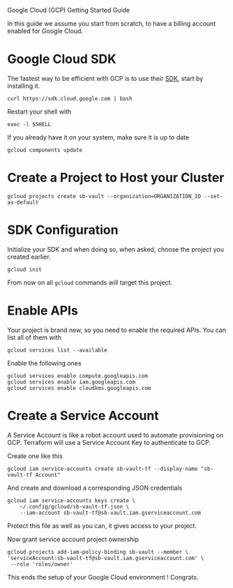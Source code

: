 Google Cloud (GCP) Getting Started Guide

In this guide we assume you start from scratch, to have a billing account enabled for Google Cloud.

# Google Cloud SDK

The fastest way to be efficient with GCP is to use their [SDK](https://cloud.google.com/sdk/install), start by installing it.

    curl https://sdk.cloud.google.com | bash

Restart your shell with

    exec -l $SHELL

If you already have it on your system, make sure it is up to date

    gcloud components update

# Create a Project to Host your Cluster

    gcloud projects create sb-vault --organization=ORGANIZATION_ID --set-as-default

# SDK Configuration

Initialize your SDK and when doing so, when asked, choose the project you created earlier.

    gcloud init

From now on all `gcloud` commands will target this project.

# Enable APIs

Your project is brand new, so you need to enable the required APIs. You can list all of them with

    gcloud services list --available

Enable the following ones

    gcloud services enable compute.googleapis.com
    gcloud services enable iam.googleapis.com
    gcloud services enable cloudkms.googleapis.com

# Create a Service Account

A Service Account is like a robot account used to automate provisioning on GCP. Terraform will use a Service Account Key to authenticate to GCP.

Create one like this

    gcloud iam service-accounts create sb-vault-tf --display-name "sb-vault-tf Account"

And create and download a corresponding JSON credentials

    gcloud iam service-accounts keys create \
        ~/.config/gcloud/sb-vault-tf.json \
        --iam-account sb-vault-tf@sb-vault.iam.gserviceaccount.com

Protect this file as well as you can, it gives access to your project.

Now grant service account project ownership

    gcloud projects add-iam-policy-binding sb-vault --member \
    'serviceAccount:sb-vault-tf@sb-vault.iam.gserviceaccount.com' \
     --role 'roles/owner'

This ends the setup of your Google Cloud environment ! Congrats.